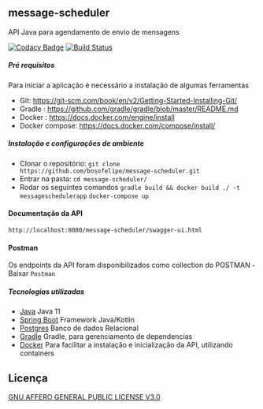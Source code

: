 ## message-scheduler
API Java para agendamento de envio de mensagens

[![Codacy Badge](https://api.codacy.com/project/badge/Grade/5d43097312264efeaa9c1309cace98f4)](https://app.codacy.com/gh/bosofelipe/message-scheduler?utm_source=github.com&utm_medium=referral&utm_content=bosofelipe/message-scheduler&utm_campaign=Badge_Grade)
[![Build Status](https://travis-ci.org/bosofelipe/message-scheduler.svg?branch=main)](https://travis-ci.org/bosofelipe/message-scheduler)

##### Pré requisitos
Para iniciar a aplicação é necessário a instalação de algumas ferramentas
- Git:
    https://git-scm.com/book/en/v2/Getting-Started-Installing-Git/
- Gradle :
    https://github.com/gradle/gradle/blob/master/README.md
- Docker :
    https://docs.docker.com/engine/install
- Docker compose:
    https://docs.docker.com/compose/install/
    
##### Instalação e configurações de ambiente        

- Clonar o repositório: `git clone https://github.com/bosofelipe/message-scheduler.git`
- Entrar na pasta: `cd message-scheduler/`
- Rodar os seguintes comandos
`gradle build && docker build ./ -t messageschedulerapp`
`docker-compose up`

#### Documentação da API
`http://localhost:8080/message-scheduler/swagger-ui.html`

#### Postman
Os endpoints da API foram disponibilizados como collection do POSTMAN
-Baixar `Postman`

##### Tecnologias utilizadas
- [Java](https://www.oracle.com/br/java/) Java 11
- [Spring Boot](https://spring.io/projects/spring-boot) Framework Java/Kotlin
- [Postgres](https://www.postgresql.org/) Banco de dados Relacional
- [Gradle](https://gradle.org/) Gradle, para gerenciamento de dependencias
- [Docker](https://www.docker.com/) Para facilitar a instalação e inicialização da API, utilizando containers

## Licença
[GNU AFFERO GENERAL PUBLIC LICENSE V3.0](https://github.com/bosofelipe/message-scheduler/blob/main/LICENSE)

